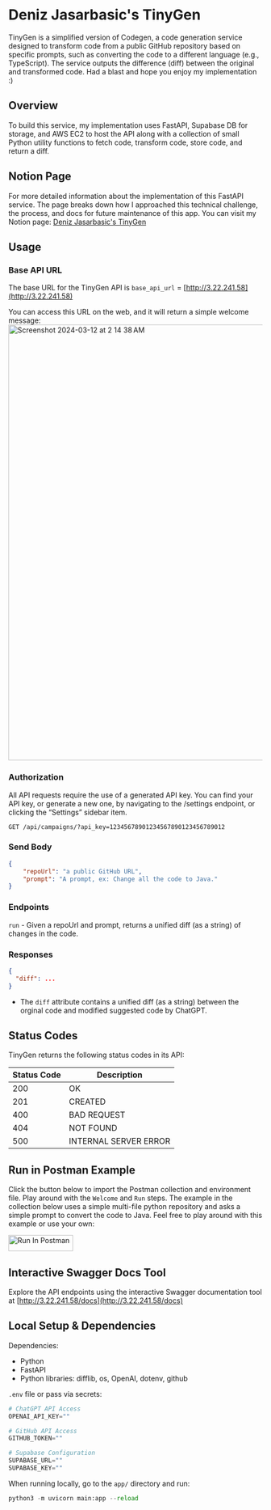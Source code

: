 # Deniz Jasarbasic's TinyGen

TinyGen is a simplified version of Codegen, a code generation service designed to transform code from a public GitHub repository based on specific prompts, such as converting the code to a different language (e.g., TypeScript). The service outputs the difference (diff) between the original and transformed code. Had a blast and hope you enjoy my implementation :)


## Overview

To build this service, my implementation uses FastAPI, Supabase DB for storage, and AWS EC2 to host the API along with a collection of small Python utility functions to fetch code, transform code, store code, and return a diff.


## Notion Page

For more detailed information about the implementation of this FastAPI service. The page breaks down how I approached this technical challenge, the process, and docs for future maintenance of this app. You can visit my Notion page: [Deniz Jasarbasic's TinyGen](https://quilled-sky-f24.notion.site/Deniz-Jasarbasic-s-TinyGen-812426b2eadb48c884f5ebd584446d50?pvs=4)


## Usage

### Base API URL

The base URL for the TinyGen API is `base_api_url` = [http://3.22.241.58](http://3.22.241.58)

You can access this URL on the web, and it will return a simple welcome message:
<img width="862" alt="Screenshot 2024-03-12 at 2 14 38 AM" src="https://github.com/Deniz-Jasa/tiny_gen/assets/46465622/b20b4cc9-fc80-4a98-bde5-3290efe7605b">

### Authorization

All API requests require the use of a generated API key. You can find your API key, or generate a new one, by navigating to the /settings endpoint, or clicking the “Settings” sidebar item.

```http
GET /api/campaigns/?api_key=12345678901234567890123456789012
```

### Send Body

```json
{
    "repoUrl": "a public GitHub URL",
    "prompt": "A prompt, ex: Change all the code to Java."
}
```

### Endpoints

`run` - Given a repoUrl and prompt, returns a unified diff (as a string) of changes in the code.

### Responses

```json
{
  "diff": ...
}
```

- The `diff` attribute contains a unified diff (as a string) between the orginal code and modified suggested code by ChatGPT.
  
## Status Codes

TinyGen returns the following status codes in its API:

| Status Code | Description            |
|-------------|------------------------|
| 200         | OK                     |
| 201         | CREATED                |
| 400         | BAD REQUEST            |
| 404         | NOT FOUND              |
| 500         | INTERNAL SERVER ERROR  |

## Run in Postman Example

Click the button below to import the Postman collection and environment file. Play around with the `Welcome` and `Run` steps. The example in the collection below uses a simple multi-file python repository and asks a simple prompt to convert the code to Java. Feel free to play around with this example or use your own:

[<img src="https://run.pstmn.io/button.svg" alt="Run In Postman" style="width: 128px; height: 32px;">](https://app.getpostman.com/run-collection/15932234-bd2d4ba5-5fbc-42d8-bcd9-c0b0f236f852?action=collection%2Ffork&source=rip_markdown&collection-url=entityId%3D15932234-bd2d4ba5-5fbc-42d8-bcd9-c0b0f236f852%26entityType%3Dcollection%26workspaceId%3Dffed2e4e-5834-47b3-af33-a3c5f6ab80d5)

## Interactive Swagger Docs Tool

Explore the API endpoints using the interactive Swagger documentation tool at [http://3.22.241.58/docs](http://3.22.241.58/docs)


## Local Setup & Dependencies

Dependencies:

- Python
- FastAPI
- Python libraries: difflib, os, OpenAI, dotenv, github

`.env`  file or pass via secrets:

```python
# ChatGPT API Access
OPENAI_API_KEY=""

# GitHub API Access
GITHUB_TOKEN=""

# Supabase Configuration
SUPABASE_URL=""
SUPABASE_KEY=""
```

When running locally, go to the `app/` directory and run:

```python
python3 -m uvicorn main:app --reload
```

<br>